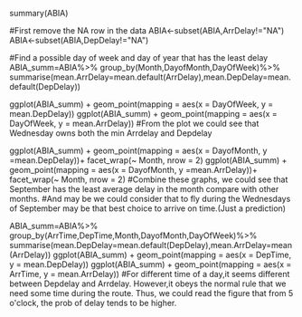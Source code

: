 summary(ABIA)

#First remove the NA row in the data
ABIA<-subset(ABIA,ArrDelay!="NA")
ABIA<-subset(ABIA,DepDelay!="NA")

#Find a possible day of week and day of year that has the least delay
ABIA_summ=ABIA%>%
  group_by(Month,DayofMonth,DayOfWeek)%>%
  summarise(mean.ArrDelay=mean.default(ArrDelay),mean.DepDelay=mean.default(DepDelay))

ggplot(ABIA_summ) + 
  geom_point(mapping = aes(x = DayOfWeek, y = mean.DepDelay))
ggplot(ABIA_summ) + 
  geom_point(mapping = aes(x = DayOfWeek, y = mean.ArrDelay))
#From the plot we could see that Wednesday owns both the min Arrdelay and Depdelay

ggplot(ABIA_summ) + 
  geom_point(mapping = aes(x = DayofMonth, y =mean.DepDelay))+
  facet_wrap(~ Month, nrow = 2)
ggplot(ABIA_summ) + 
  geom_point(mapping = aes(x = DayofMonth, y =mean.ArrDelay))+
  facet_wrap(~ Month, nrow = 2)
#Combine these graphs, we could see that September has the least average delay in the month compare with other months.
#And may be we could consider that to fly during the Wednesdays of September may be that best choice to arrive on time.(Just a prediction)

ABIA_summ=ABIA%>%
  group_by(ArrTime,DepTime,Month,DayofMonth,DayOfWeek)%>%
  summarise(mean.DepDelay=mean.default(DepDelay),mean.ArrDelay=mean(ArrDelay))
ggplot(ABIA_summ) + 
  geom_point(mapping = aes(x = DepTime, y = mean.DepDelay))
ggplot(ABIA_summ) + 
  geom_point(mapping = aes(x = ArrTime, y = mean.ArrDelay))
#For different time of a day,it seems different between Depdelay and Arrdelay. However,it obeys the normal rule that we need some time during the route. Thus, we could read the figure that from 5 o'clock, the prob of delay tends to be higher.